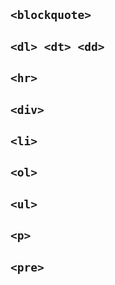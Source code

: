 ## `<blockquote>`
## `<dl> <dt> <dd>`
## `<hr>`
## `<div>`
## `<li>`
## `<ol>`
## `<ul>`
## `<p>`
## `<pre>`

